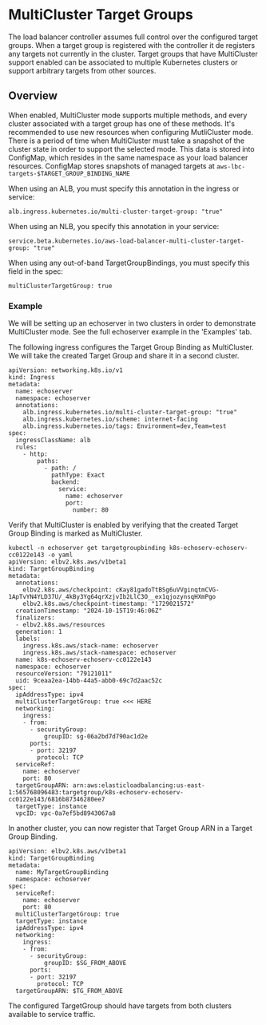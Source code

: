 # MultiCluster Target Groups

The load balancer controller assumes full control over the configured target groups. When a target group is registered with the controller it de registers any targets not currently in the cluster. Target groups that have MultiCluster support enabled can be associated to multiple Kubernetes clusters or support arbitrary targets from other sources.


## Overview

When enabled, MultiCluster mode supports multiple methods, and every cluster associated with a target group has one of these methods. It's recommended to use new resources when configuring MutliCluster mode. There is a period of time when MultiCluster must take a snapshot of the cluster state in order to support the selected mode. This data is stored into ConfigMap, which resides in the same namespace as your load balancer resources. ConfigMap stores snapshots of managed targets at `aws-lbc-targets-$TARGET_GROUP_BINDING_NAME`

When using an ALB, you must specify this annotation in the ingress or service:

`alb.ingress.kubernetes.io/multi-cluster-target-group: "true"`

When using an NLB, you specify this annotation in your service:

`service.beta.kubernetes.io/aws-load-balancer-multi-cluster-target-group: "true"`

When using any out-of-band TargetGroupBindings, you must specify this field in the spec:

`multiClusterTargetGroup: true`


### Example

We will be setting up an echoserver in two clusters in order to demonstrate MultiCluster mode. See the full echoserver example in the 'Examples' tab.

The following ingress configures the Target Group Binding as MultiCluster. We will take the created Target Group and share it in a second cluster.

```
apiVersion: networking.k8s.io/v1
kind: Ingress
metadata:
  name: echoserver
  namespace: echoserver
  annotations:
    alb.ingress.kubernetes.io/multi-cluster-target-group: "true"    
    alb.ingress.kubernetes.io/scheme: internet-facing
    alb.ingress.kubernetes.io/tags: Environment=dev,Team=test
spec:
  ingressClassName: alb
  rules:
    - http:
        paths:
          - path: /
            pathType: Exact
            backend:
              service:
                name: echoserver
                port:
                  number: 80
```

Verify that MultiCluster is enabled by verifying that the created Target Group Binding is marked as MultiCluster.

```
kubectl -n echoserver get targetgroupbinding k8s-echoserv-echoserv-cc0122e143 -o yaml
apiVersion: elbv2.k8s.aws/v1beta1
kind: TargetGroupBinding
metadata:
  annotations:
    elbv2.k8s.aws/checkpoint: cKay81gadoTtBSg6uVVginqtmCVG-1ApTvYN4YLD37U/_4kBy3Yg64qrXzjvIb2LlC3O__ex1qjozynsqHXmPgo
    elbv2.k8s.aws/checkpoint-timestamp: "1729021572"
  creationTimestamp: "2024-10-15T19:46:06Z"
  finalizers:
  - elbv2.k8s.aws/resources
  generation: 1
  labels:
    ingress.k8s.aws/stack-name: echoserver
    ingress.k8s.aws/stack-namespace: echoserver
  name: k8s-echoserv-echoserv-cc0122e143
  namespace: echoserver
  resourceVersion: "79121011"
  uid: 9ceaa2ea-14bb-44a5-abb0-69c7d2aac52c
spec:
  ipAddressType: ipv4
  multiClusterTargetGroup: true <<< HERE
  networking:
    ingress:
    - from:
      - securityGroup:
          groupID: sg-06a2bd7d790ac1d2e
      ports:
      - port: 32197
        protocol: TCP
  serviceRef:
    name: echoserver
    port: 80
  targetGroupARN: arn:aws:elasticloadbalancing:us-east-1:565768096483:targetgroup/k8s-echoserv-echoserv-cc0122e143/6816b87346280ee7
  targetType: instance
  vpcID: vpc-0a7ef5bd8943067a8
```

In another cluster, you can now register that Target Group ARN in a Target Group Binding.

```
apiVersion: elbv2.k8s.aws/v1beta1
kind: TargetGroupBinding
metadata:
  name: MyTargetGroupBinding
  namespace: echoserver
spec:
  serviceRef:
    name: echoserver
    port: 80
  multiClusterTargetGroup: true
  targetType: instance
  ipAddressType: ipv4
  networking:
    ingress:
    - from:
      - securityGroup:
          groupID: $SG_FROM_ABOVE
      ports:
      - port: 32197
        protocol: TCP
  targetGroupARN: $TG_FROM_ABOVE
```

The configured TargetGroup should have targets from both clusters available to service traffic.


